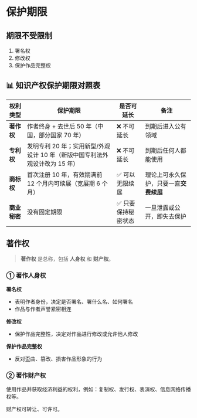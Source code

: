 # 保护期限

## 期限不受限制

1. 署名权
2. 修改权
3. 保护作品完整权



## 📊 知识产权保护期限对照表

| 权利类型     | 保护期限                                                     | 是否可延长         | 备注                                   |
| ------------ | ------------------------------------------------------------ | ------------------ | -------------------------------------- |
| **著作权**   | 作者终身 + 去世后 50 年（中国，部分国家 70 年）              | ❌ 不可延长         | 到期后进入公有领域                     |
| **专利权**   | 发明专利 20 年；实用新型/外观设计 10 年（新版中国专利法外观设计改为 15 年） | ❌ 不可延长         | 到期后任何人都能使用                   |
| **商标权**   | 首次注册 10 年，有效期满前 12 个月内可续展（宽展期 6 个月）  | ✅ 可以无限续展     | 理论上可永久保护，只要一直**交费续展** |
| **商业秘密** | 没有固定期限                                                 | ✅ 只要保持秘密状态 | 一旦泄露或公开，即失去保护             |

## 著作权

> **著作权** 是总称，包括 **人身权** 和 **财产权**。

### ① 著作人身权

**署名权**

- 表明作者身份，决定是否署名、署什么名、如何署名
- 作品与作者声誉紧密相连

**修改权**

- 保护作品完整性，决定对作品进行修改或允许他人修改

**保护作品完整权**

- 反对歪曲、篡改、损害作品形象的行为

### ② 著作财产权

使用作品并获取经济利益的权利，例如：复制权、发行权、表演权、信息网络传播权等。

财产权可转让、可许可。
